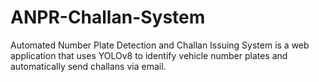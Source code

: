 # ANPR-Challan-System
Automated Number Plate Detection and Challan Issuing System is a web application that uses YOLOv8 to identify vehicle number plates and automatically send challans via email.
